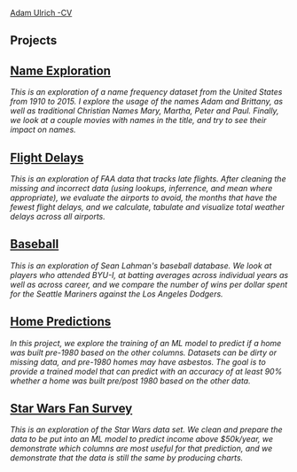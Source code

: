 [Adam Ulrich -CV ](./docs/index.md)

## Projects

## [Name Exploration](./projects/whats_in_a_name/what_is_in_a_name.html)

_This is an exploration of a name frequency dataset from the United States from 1910 to 2015. I explore the usage of the names Adam and Brittany, as well as traditional Christian Names Mary, Martha, Peter and Paul. Finally, we look at a couple movies with names in the title, and try to see their impact on names._

## [Flight Delays](./projects/flight_delays/flight_delays.html)

_This is an exploration of FAA data that tracks late flights. After cleaning the missing and incorrect data (using lookups, inferrence, and mean where appropriate), we evaluate the airports to avoid, the months that have the fewest flight delays, and we calculate, tabulate and visualize total weather delays across all airports._

## [Baseball](./projects/baseball/baseball.html)

_This is an exploration of Sean Lahman's baseball database. We look at players who attended BYU-I, at batting averages across individual years as well as across career, and we compare the number of wins per dollar spent for the Seattle Mariners against the Los Angeles Dodgers._

## [Home Predictions](./projects/home_year_built_predictions/home_year_built_predictions.html)
_In this project, we explore the training of an ML model to predict if a home was built pre-1980 based on the other columns. Datasets can be dirty or missing data, and pre-1980 homes may have asbestos. The goal is to provide a trained model that can predict with an accuracy of at least 90% whether a home was built pre/post 1980 based on the other data._

## [Star Wars Fan Survey](./projects/star_wars/star_wars.html)

_This is an exploration of the Star Wars data set. We clean and prepare the data to be put into an ML model to predict income above \$50k/year, we demonstrate which columns are most useful for that prediction, and we demonstrate that the data is still the same by producing charts._
